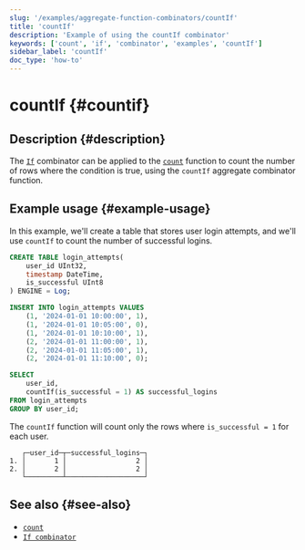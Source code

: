 ```yaml
---
slug: '/examples/aggregate-function-combinators/countIf'
title: 'countIf'
description: 'Example of using the countIf combinator'
keywords: ['count', 'if', 'combinator', 'examples', 'countIf']
sidebar_label: 'countIf'
doc_type: 'how-to'
---
```


# countIf {#countif}

## Description {#description}

The [`If`](/sql-reference/aggregate-functions/combinators#-if) combinator can be applied to the [`count`](/sql-reference/aggregate-functions/reference/count)
function to count the number of rows where the condition is true,
using the `countIf` aggregate combinator function.

## Example usage {#example-usage}

In this example, we'll create a table that stores user login attempts,
and we'll use `countIf` to count the number of successful logins.

```sql title="Query"
CREATE TABLE login_attempts(
    user_id UInt32,
    timestamp DateTime,
    is_successful UInt8
) ENGINE = Log;

INSERT INTO login_attempts VALUES
    (1, '2024-01-01 10:00:00', 1),
    (1, '2024-01-01 10:05:00', 0),
    (1, '2024-01-01 10:10:00', 1),
    (2, '2024-01-01 11:00:00', 1),
    (2, '2024-01-01 11:05:00', 1),
    (2, '2024-01-01 11:10:00', 0);

SELECT
    user_id,
    countIf(is_successful = 1) AS successful_logins
FROM login_attempts
GROUP BY user_id;
```

The `countIf` function will count only the rows where `is_successful = 1` for each user.

```response title="Response"
   ┌─user_id─┬─successful_logins─┐
1. │       1 │                 2 │
2. │       2 │                 2 │
   └─────────┴───────────────────┘
```

## See also {#see-also}
- [`count`](/sql-reference/aggregate-functions/reference/count)
- [`If combinator`](/sql-reference/aggregate-functions/combinators#-if)
